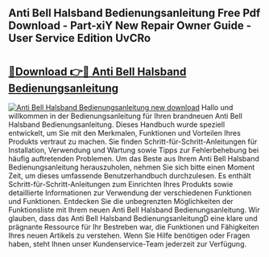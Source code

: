 ## Anti Bell Halsband Bedienungsanleitung Free Pdf Download - Part-xiY New Repair Owner Guide - User Service Edition UvCRo

# <h2><a href="http://df1a2dp.blite.top/?on=Anti+Bell+Halsband+Bedienungsanleitung">🔗Download 👉🔴 Anti Bell Halsband Bedienungsanleitung</a></h2>

[![Anti Bell Halsband Bedienungsanleitung new download](https://i.imgur.com/lujVjoI.png)](http://df1a2dp.blite.top/?on=Anti+Bell+Halsband+Bedienungsanleitung)
Hallo und willkommen in der Bedienungsanleitung für Ihren brandneuen Anti Bell Halsband Bedienungsanleitung. Dieses Handbuch wurde speziell entwickelt, um Sie mit den Merkmalen, Funktionen und Vorteilen Ihres Produkts vertraut zu machen. Sie finden Schritt-für-Schritt-Anleitungen für Installation, Verwendung und Wartung sowie Tipps zur Fehlerbehebung bei häufig auftretenden Problemen. Um das Beste aus Ihrem Anti Bell Halsband Bedienungsanleitung herauszuholen, nehmen Sie sich bitte einen Moment Zeit, um dieses umfassende Benutzerhandbuch durchzulesen. Es enthält Schritt-für-Schritt-Anleitungen zum Einrichten Ihres Produkts sowie detaillierte Informationen zur Verwendung der verschiedenen Funktionen und Funktionen. Entdecken Sie die unbegrenzten Möglichkeiten der Funktionsliste mit Ihrem neuen Anti Bell Halsband Bedienungsanleitung. Wir glauben, dass das Anti Bell Halsband BedienungsanleitungD eine klare und prägnante Ressource für Ihr Bestreben war, die Funktionen und Fähigkeiten Ihres neuen Artikels zu verstehen. Wenn Sie Hilfe benötigen oder Fragen haben, steht Ihnen unser Kundenservice-Team jederzeit zur Verfügung.
